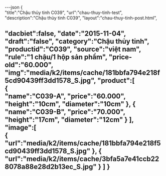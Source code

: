 ---json
{  
   "title":"Chậu thủy tinh C039",
   "url":"chau-thuy-tinh-test",
   "description":"Chậu thủy tinh C039",
   "layout":"chau-thuy-tinh-post.html",
  
   "dacbiet":false,
   "date":"2015-11-04",
   "draft":"false",
   "category":"Chậu thủy tinh",
   "productid":"C039",
   "source":"việt nam",
   "rule":"1 chậu/1 hộp sản phẩm",
   "price-old":"60.000",
 "img":"media/k2/items/cache/181bbfa794e218f5cd90439ff3dd1578_S.jpg",
   "product":[  
            {  
               "name":"C039-A",
               "price":"60.000",
               "height":"10cm",
               "diameter":"10cm"
            },
            {  
               "name":"C039-B",
               "price":"70.000",
               "height":"17cm",
               "diameter":"12cm"
            }
         ],
   "image":[  
      {  
         "url":"media/k2/items/cache/181bbfa794e218f5cd90439ff3dd1578_S.jpg"
      },
      {  
         "url":"media/k2/items/cache/3bfa5a7e41ccb228078a88e28d2b13ec_S.jpg"
      }
   ]
}
---
